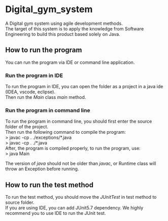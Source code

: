 # Digital_gym_system

A Digital gym system using agile development methods.  
The target of this system is to apply the knowledge from Software Engineering to build this product based solely on Java.

## How to run the program

You can run the program via IDE or command line application.

### Run the program in IDE

To run the program in IDE, you can open the folder as a project in a java ide (IDEA, vscode, eclipse).  
Then run the _Main_ class _main_ method.

### Run the program in command line

To run the program in command line, you should first enter the source folder of the project.  
Then run the following command to compile the program:  
\> javac -cp . ./exceptions/\*.java  
\> javac -cp . ./\*.java  
After, the program is compiled properly, to run the program, use:  
\> java Main  

The version of _java_ should not be older than _javac_, or Runtime class will throw an Exception before running.  

## How to run the test method

To run the test method, you should move the _JUnitTest_  in test method to source folder.  
If you are using IDE, you can add JUnit5.7 dependency. We highly recommend you
to use IDE to run the JUnit test.  

